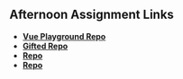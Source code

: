 ## Afternoon Assignment Links

* **[Vue Playground Repo](https://github.com/koreangeekman/WK6-LAB-1-MON-vue-playground)**
* **[Gifted Repo](https://github.com/koreangeekman/WK6-LAB-2-TUE-Gifted)**
* **[Repo](https://github.com/koreangeekman/WK6-LAB-3-WED-)**
* **[Repo](https://github.com/koreangeekman/WK6-LAB-4-THU-)**
